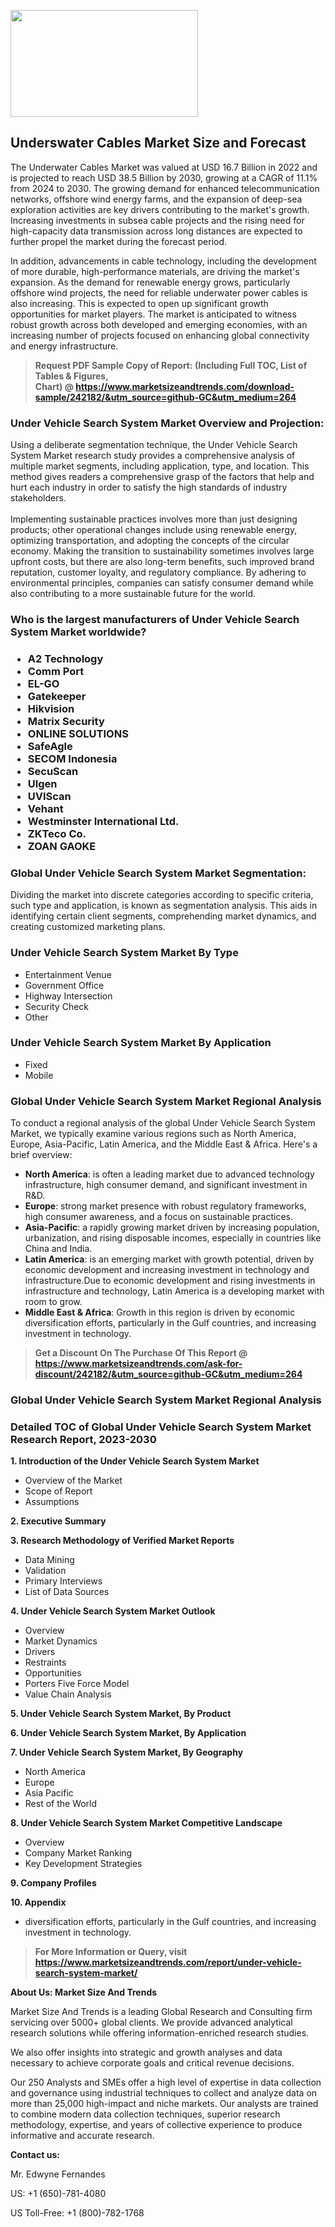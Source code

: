 <p><img class="alignnone size-medium wp-image-20088" src="https://ffe5etoiles.com/wp-content/uploads/2024/12/MST1-300x171.png" alt="" width="300" height="171" /></p><h2>Underswater Cables Market Size and Forecast</h2><p>The Underwater Cables Market was valued at USD 16.7 Billion in 2022 and is projected to reach USD 38.5 Billion by 2030, growing at a CAGR of 11.1% from 2024 to 2030. The growing demand for enhanced telecommunication networks, offshore wind energy farms, and the expansion of deep-sea exploration activities are key drivers contributing to the market's growth. Increasing investments in subsea cable projects and the rising need for high-capacity data transmission across long distances are expected to further propel the market during the forecast period.</p><p>In addition, advancements in cable technology, including the development of more durable, high-performance materials, are driving the market's expansion. As the demand for renewable energy grows, particularly offshore wind projects, the need for reliable underwater power cables is also increasing. This is expected to open up significant growth opportunities for market players. The market is anticipated to witness robust growth across both developed and emerging economies, with an increasing number of projects focused on enhancing global connectivity and energy infrastructure.</p></p><blockquote id="" class=""><strong>Request PDF Sample Copy of Report: (Including Full TOC, List of Tables &amp; Figures, Chart)&nbsp;@&nbsp;<strong><a href="https://www.marketsizeandtrends.com/download-sample/242182/&utm_source=github-GC&utm_medium=264" target="_blank">https://www.marketsizeandtrends.com/download-sample/242182/&utm_source=github-GC&utm_medium=264</a></strong></strong></blockquote><h3 id="" class="">Under Vehicle Search System Market&nbsp;Overview and Projection:</h3><p id="" class="">Using a deliberate segmentation technique, the Under Vehicle Search System Market research study provides a comprehensive analysis of multiple market segments, including application, type, and location. This method gives readers a comprehensive grasp of the factors that help and hurt each industry in order to satisfy the high standards of industry stakeholders. <br /> <br />Implementing sustainable practices involves more than just designing products; other operational changes include using renewable energy, optimizing transportation, and adopting the concepts of the circular economy. Making the transition to sustainability sometimes involves large upfront costs, but there are also long-term benefits, such improved brand reputation, customer loyalty, and regulatory compliance. By adhering to environmental principles, companies can satisfy consumer demand while also contributing to a more sustainable future for the world.</p><h3 id="" class="">Who is the largest manufacturers of&nbsp;Under Vehicle Search System Market worldwide?</h3><h3 class=""><p><ul><li>A2 Technology </li><li> Comm Port </li><li> EL-GO </li><li> Gatekeeper </li><li> Hikvision </li><li> Matrix Security </li><li> ONLINE SOLUTIONS </li><li> SafeAgle </li><li> SECOM Indonesia </li><li> SecuScan </li><li> Ulgen </li><li> UVIScan </li><li> Vehant </li><li> Westminster International Ltd. </li><li> ZKTeco Co. </li><li> ZOAN GAOKE</li></ul></p></h3><h3 id="" class="">Global&nbsp;Under Vehicle Search System Market Segmentation:</h3><p id="" class="">Dividing the market into discrete categories according to specific criteria, such type and application, is known as segmentation analysis. This aids in identifying certain client segments, comprehending market dynamics, and creating customized marketing plans.</p><h3 id="" class="">Under Vehicle Search System Market&nbsp;By Type</h3><p><p><ul><li>Entertainment Venue</li><li> Government Office</li><li> Highway Intersection</li><li> Security Check</li><li> Other</p></li></ul></p></p><h3 id="" class="">Under Vehicle Search System Market&nbsp;By Application</h3><p class=""><p><ul><li>Fixed</li><li> Mobile</li></ul></p></p><h3 id="" class="">Global Under Vehicle Search System Market Regional Analysis</h3><p id="" class="">To conduct a regional analysis of the global Under Vehicle Search System Market, we typically examine various regions such as North America, Europe, Asia-Pacific, Latin America, and the Middle East &amp; Africa. Here's a brief overview:</p><ul><li><strong>North America</strong>: is often a leading market due to advanced technology infrastructure, high consumer demand, and significant investment in R&amp;D.</li><li><strong>Europe</strong>: strong market presence with robust regulatory frameworks, high consumer awareness, and a focus on sustainable practices.</li><li><strong>Asia-Pacific</strong>: a rapidly growing market driven by increasing population, urbanization, and rising disposable incomes, especially in countries like China and India.</li><li><strong>Latin America</strong>: is an emerging market with growth potential, driven by economic development and increasing investment in technology and infrastructure.Due to economic development and rising investments in infrastructure and technology, Latin America is a developing market with room to grow.</li><li><strong>Middle East &amp; Africa</strong>: Growth in this region is driven by economic diversification efforts, particularly in the Gulf countries, and increasing investment in technology.</li></ul><blockquote id="" class=""><strong>Get a Discount On The Purchase Of This Report @ <strong><a href="https://www.marketsizeandtrends.com/ask-for-discount/242182/&utm_source=github-GC&utm_medium=264" target="_blank">https://www.marketsizeandtrends.com/ask-for-discount/242182/&utm_source=github-GC&utm_medium=264</a></strong></strong></blockquote><h3 id="" class="">Global Under Vehicle Search System Market Regional Analysis</h3><h3 id="" class="">Detailed TOC of Global Under Vehicle Search System Market Research Report, 2023-2030</h3><p id="" class=""><strong>1. Introduction of the Under Vehicle Search System Market</strong></p><ul><li>Overview of the Market</li><li>Scope of Report</li><li>Assumptions</li></ul><p id="" class=""><strong>2. Executive Summary</strong></p><p id="" class=""><strong>3. Research Methodology of Verified Market Reports</strong></p><ul><li>Data Mining</li><li>Validation</li><li>Primary Interviews</li><li>List of Data Sources</li></ul><p id="" class=""><strong>4. Under Vehicle Search System Market Outlook</strong></p><ul><li>Overview</li><li>Market Dynamics</li><li>Drivers</li><li>Restraints</li><li>Opportunities</li><li>Porters Five Force Model</li><li>Value Chain Analysis</li></ul><p id="" class=""><strong>5. Under Vehicle Search System Market, By Product</strong></p><p id="" class=""><strong>6. Under Vehicle Search System Market, By Application</strong></p><p id="" class=""><strong>7. Under Vehicle Search System Market, By Geography</strong></p><ul><li>North America</li><li>Europe</li><li>Asia Pacific</li><li>Rest of the World</li></ul><p id="" class=""><strong>8. Under Vehicle Search System Market Competitive Landscape</strong></p><ul><li>Overview</li><li>Company Market Ranking</li><li>Key Development Strategies</li></ul><p id="" class=""><strong>9. Company Profiles</strong></p><p id="" class=""><strong>10. Appendix</strong></p><ul><li>diversification efforts, particularly in the Gulf countries, and increasing investment in technology.</li></ul><blockquote id="" class=""><strong>For More Information or Query, visit <strong><strong><a href="https://www.marketsizeandtrends.com/report/under-vehicle-search-system-market/" target="_blank">https://www.marketsizeandtrends.com/report/under-vehicle-search-system-market/</a></strong></strong></strong></blockquote><p id="" class=""><strong>About Us: Market Size And Trends</strong></p><p id="" class="">Market Size And Trends is a leading Global Research and Consulting firm servicing over 5000+ global clients. We provide advanced analytical research solutions while offering information-enriched research studies.</p><p id="" class="">We also offer insights into strategic and growth analyses and data necessary to achieve corporate goals and critical revenue decisions.</p><p id="" class="">Our 250 Analysts and SMEs offer a high level of expertise in data collection and governance using industrial techniques to collect and analyze data on more than 25,000 high-impact and niche markets. Our analysts are trained to combine modern data collection techniques, superior research methodology, expertise, and years of collective experience to produce informative and accurate research.</p><p id="" class=""><strong>Contact us:</strong></p><p id="" class="">Mr. Edwyne Fernandes</p><p id="" class="">US: +1 (650)-781-4080</p><p id="" class="">US Toll-Free: +1 (800)-782-1768</p>
